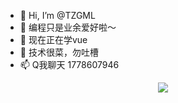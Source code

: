 - 👋 Hi, I’m @TZGML
- 👀 编程只是业余爱好啦～
- 🌱 现在正在学vue
- 💞️ 技术很菜，勿吐槽
- 📫 Q我聊天 1778607946

<div align="center"> <img src="https://github-readme-stats.vercel.app/api?username=yang-tian-hub&show_icons=true&theme=tokyonight" /> </div>
